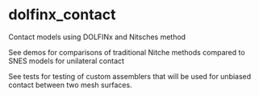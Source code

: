 # dolfinx_contact
Contact models using DOLFINx and Nitsches method

See demos for comparisons of traditional Nitche methods compared to SNES models for unilateral contact

See tests for testing of custom assemblers that will be used for unbiased contact between two mesh surfaces.
